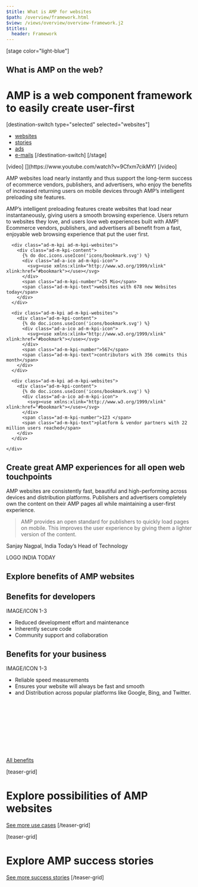 ```yaml
---
$title: What is AMP for websites
$path: /overview/framework.html
$view: /views/overview/overview-framework.j2
$titles:
  header: Framework
---
```

[stage color="light-blue"]
## What is AMP on the web?
# AMP is a web component framework to easily create user-first
[destination-switch type="selected" selected="websites"]
- [websites](/content/amp-dev/overview/framework/websites.md)
- [stories](/content/amp-dev/overview/framework/stories.md)
- [ads](/content/amp-dev/overview/framework/ads.md)
- [e-mails](/content/amp-dev/overview/framework/emails.md)
[/destination-switch]
[/stage]

<section class="main intro">
  [video]
  [](https://www.youtube.com/watch?v=9Cfxm7cikMY)
  [/video]

  <p>AMP websites load nearly instantly and thus support the long-term success of ecommerce vendors, publishers, and advertisers, who enjoy the benefits of increased returning users on mobile devices through AMP’s intelligent preloading site features.</p>

  <p>AMP’s intelligent preloading features create websites that load near instantaneously, giving users a smooth browsing experience. Users return to websites they love, and users love web experiences built with AMP! Ecommerce vendors, publishers, and advertisers all benefit from a fast, enjoyable web browsing experience that put the user first.</p>
</section>

<section class="main kpi-grid">
  <div class="ad-o-teaser-grid">
    <div class="ad-o-teaser-grid-list ad-o-teaser-grid-list-count-3">

      <div class="ad-m-kpi ad-m-kpi-websites">
        <div class="ad-m-kpi-content">
          {% do doc.icons.useIcon('icons/bookmark.svg') %}
          <div class="ad-a-ico ad-m-kpi-icon">
            <svg><use xmlns:xlink="http://www.w3.org/1999/xlink" xlink:href="#bookmark"></use></svg>
          </div>
          <span class="ad-m-kpi-number">25 Mio</span>
          <span class="ad-m-kpi-text">websites with 678 new Websites today</span>
        </div>
      </div>

      <div class="ad-m-kpi ad-m-kpi-websites">
        <div class="ad-m-kpi-content">
          {% do doc.icons.useIcon('icons/bookmark.svg') %}
          <div class="ad-a-ico ad-m-kpi-icon">
            <svg><use xmlns:xlink="http://www.w3.org/1999/xlink" xlink:href="#bookmark"></use></svg>
          </div>
          <span class="ad-m-kpi-number">567</span>
          <span class="ad-m-kpi-text">contributors with 356 commits this month</span>
        </div>
      </div>

      <div class="ad-m-kpi ad-m-kpi-websites">
        <div class="ad-m-kpi-content">
          {% do doc.icons.useIcon('icons/bookmark.svg') %}
          <div class="ad-a-ico ad-m-kpi-icon">
            <svg><use xmlns:xlink="http://www.w3.org/1999/xlink" xlink:href="#bookmark"></use></svg>
          </div>
          <span class="ad-m-kpi-number">123 </span>
          <span class="ad-m-kpi-text">platform & vendor partners with 22 million users reached</span>
        </div>
      </div>

    </div>
  </div>
</section>

<section class="main col-5-15">
  <h1>Create great AMP experiences for all open web touchpoints</h1>
  <p>AMP websites are consistently fast, beautiful and high-performing across devices and distribution platforms. Publishers and advertisers completely own the content on their AMP pages all while maintaining a user-first experience.</p>
</section>

<section class="main quote">
  <blockquote>
    <p>AMP provides an open standard for publishers to quickly load pages on mobile. This improves the user experience by giving them a lighter version of the content.</p>
  </blockquote>
  <p>Sanjay Nagpal, India Today’s Head of Technology</p>
  <p>LOGO INDIA TODAY</p>
</section>

<section class="main benefits">
  <h1>Explore benefits of AMP websites</h1>

  <div class="main benefit-cards">
    <div class="benefit-card-left">
      <h2>Benefits for developers</h2>
      <p>IMAGE/ICON 1-3</p>
      <ul>
        <li>Reduced development effort and maintenance</li>
        <li>Inherently secure code</li>
        <li>Community support and collaboration</li>
      </ul>
    </div>
    <div class="benefit-card-right">
      <h2>Benefits for your business</h2>
      <p>IMAGE/ICON 1-3</p>
      <ul>
        <li>Reliable speed measurements</li>
        <li>Ensures your website will always be fast and smooth</li>
        <li>and Distribution across popular platforms like Google, Bing, and Twitter.</li>
      </ul>
    </div>
  </div>
  
  <a class="ad-m-lnk" href="http://localhost:8080/shared/fill-ins/use-case.html">
    <div class="ad-a-ico ad-m-lnk-icon">
      <svg><use xmlns:xlink="http://www.w3.org/1999/xlink" xlink:href="#internal"></use></svg>
    </div>
    <span class="ad-m-lnk-text">All benefits</span>
  </a>

</section>

[teaser-grid]
# Explore possibilities of AMP websites
[](content/shared/fill-ins/use-case.md)
[](content/shared/fill-ins/use-case-2.md)
[](content/shared/fill-ins/use-case.md)
[](content/shared/fill-ins/use-case-3.md)

[See more use cases](content/shared/fill-ins/use-case.md)
[/teaser-grid]

[teaser-grid]
# Explore AMP success stories
[](content/shared/fill-ins/success-story.md)
[](content/shared/fill-ins/success-story-3.md)
[](content/shared/fill-ins/success-story-2.md)
[](content/shared/fill-ins/success-story.md)

[See more success stories](content/shared/fill-ins/success-story.md)
[/teaser-grid]
